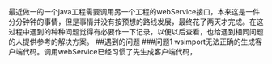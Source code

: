 最近做一的一个java工程需要调用另一个工程的webService接口，本来这是一件分分钟钟的事情，但是事情并没有按预想的路线发展，最终花了两天才完成。在这过程中遇到的种种问题觉得有必要作一下记录，以便以后查看，也给遇到相同问题的人提供参考的解决方案。
##遇到的问题
###问题1
wsimport无法正确的生成客户端代码。调用webService已经习惯了先生成客户端代码，